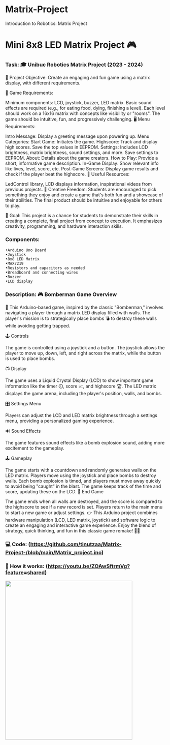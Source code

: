 # Matrix-Project
Introduction to Robotics: Matrix Project

  # Mini 8x8 LED Matrix Project 🎮 

  
  
  ### Task: 🎓 Unibuc Robotics Matrix Project (2023 - 2024)

  🎲 Project Objective:
  Create an engaging and fun game using a matrix display, with different requirements.

  👾 Game Requirements:

  Minimum components: LCD, joystick, buzzer, LED matrix.
  Basic sound effects are required (e.g., for eating food, dying, finishing a level).
  Each level should work on a 16x16 matrix with concepts like visibility or "rooms".
  The game should be intuitive, fun, and progressively challenging.
  🖥️ Menu Requirements:
  
  Intro Message: Display a greeting message upon powering up.
  Menu Categories:
  Start Game: Initiates the game.
  Highscore: Track and display high scores. Save the top values in EEPROM.
  Settings: Includes LCD brightness, matrix brightness, sound settings, and more. Save settings to EEPROM.
  About: Details about the game creators.
  How to Play: Provide a short, informative game description.
  In-Game Display: Show relevant info like lives, level, score, etc.
  Post-Game Screens: Display game results and check if the player beat the highscore.
  🔧 Useful Resources:
  
  LedControl library, LCD displays information, inspirational videos from previous projects.
  🎨 Creative Freedom:
  Students are encouraged to pick something they enjoy and create a game that's both fun and a showcase of their abilities. The final product should be intuitive and enjoyable for others to play.
  
  🚀 Goal:
  This project is a chance for students to demonstrate their skills in creating a complete, final project from concept to execution. It emphasizes creativity, programming, and hardware interaction skills.

  ### Components:
    •Arduino Uno Board
    •Joystick
    •8x8 LED Matrix
    •MAX7219
    •Resistors and capacitors as needed
    •Breadboard and connecting wires
    •Buzzer
    •LCD display

  ### Description: 🎮 Bomberman Game Overview

👾 This Arduino-based game, inspired by the classic "Bomberman," involves navigating a player through a matrix LED display filled with walls. The player's mission is to strategically place bombs 💣 to destroy these walls while avoiding getting trapped.

🕹️ Controls

The game is controlled using a joystick and a button. The joystick allows the player to move up, down, left, and right across the matrix, while the button is used to place bombs.

📺 Display

The game uses a Liquid Crystal Display (LCD) to show important game information like the timer ⏲️, score 📈, and highscore 🏆.
The LED matrix displays the game arena, including the player's position, walls, and bombs.

🎛️ Settings Menu

Players can adjust the LCD and LED matrix brightness through a settings menu, providing a personalized gaming experience.

🔊 Sound Effects

The game features sound effects like a bomb explosion sound, adding more excitement to the gameplay.

🕹️ Gameplay

The game starts with a countdown and randomly generates walls on the LED matrix.
Players move using the joystick and place bombs to destroy walls.
Each bomb explosion is timed, and players must move away quickly to avoid being "caught" in the blast.
The game keeps track of the time and score, updating these on the LCD.
🏁 End Game

The game ends when all walls are destroyed, and the score is compared to the highscore to see if a new record is set.
Players return to the main menu to start a new game or adjust settings.
👉 This Arduino project combines hardware manipulation (LCD, LED matrix, joystick) and software logic to create an engaging and interactive game experience. Enjoy the blend of strategy, quick thinking, and fun in this classic game remake! 🚀🎉

  ### 💻 Code: (https://github.com/tinutzaa/Matrix-Project-/blob/main/Matrix_project.ino)

  ### 🎥 How it works: (https://youtu.be/ZOAwSftrmVg?feature=shared)

  <img src="https://github.com/tinutzaa/Matrix-Project-/blob/main/WhatsApp%20Image%202023-12-20%20at%2000.21.46.jpeg" width="400" height="500">




